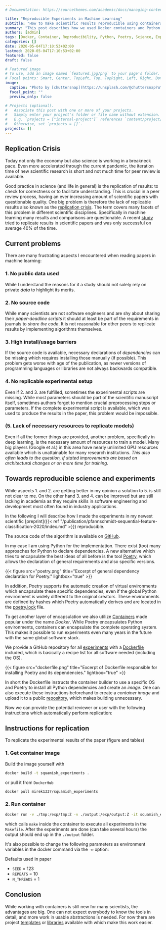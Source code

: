 ```yaml
---
# Documentation: https://sourcethemes.com/academic/docs/managing-content/

title: "Reproducible Experiments in Machine Learning"
subtitle: "How to make scientific results reproducible using containers"
summary: "This post describes how we used Docker containers and Python environments to make tables and figures in  our recent scientific paper reproducible."
authors: [admin]
tags: [Docker, Container, Reproducibility, Python, Poetry, Science, Experiments]
categories: []
date: 2020-05-04T17:10:53+02:00
lastmod: 2020-05-04T17:10:53+02:00
featured: false
draft: false

# Featured image
# To use, add an image named `featured.jpg/png` to your page's folder.
# Focal points: Smart, Center, TopLeft, Top, TopRight, Left, Right, BottomLeft, Bottom, BottomRight.
image:
  caption: "Photo by [chuttersnap](https://unsplash.com/@chuttersnap?utm_source=unsplash&utm_medium=referral&utm_content=creditCopyText) on [Unsplash](https://unsplash.com/)"
  focal_point: ""
  preview_only: false

# Projects (optional).
#   Associate this post with one or more of your projects.
#   Simply enter your project's folder or file name without extension.
#   E.g. `projects = ["internal-project"]` references `content/project/deep-learning/index.md`.
#   Otherwise, set `projects = []`.
projects: []
---
```

## Replication Crisis
Today not only the economy but also science is working in a breakneck pace.
Even more accelerated through the current pandemic, the iteration time of new scientific research is short and not much time for peer review is available.

Good practice in science (and life in general) is the replication of results: to check for correctness or to facilitate understanding.
This is crucial in a peer review process, having an ever increasing amount of scientific papers with questionable quality.
One big problem is therefore the lack of replicable results also known as the [replication crisis](https://en.wikipedia.org/wiki/Replication_crisis).
The term covers many facets of this problem in different scientific disciplines.
Specifically in machine learning many results and comparisons are questionable.
A recent [study](https://dl.acm.org/doi/10.1145/3298689.3347058) tried to replicate results in scientific papers 
and was only successful on average 40% of the time.

## Current problems
There are many frustrating aspects I encountered when reading papers in machine learning:

### 1. No public data used
While I understand the reasons for it a study should not solely rely on private _data_ to highlight its merits.

### 2. No source code
While many scientists are not software engineers and are shy about sharing their _paper-deadline scripts_ it should at least be part of the requirements in journals to _share the code_.
It is not reasonable for other peers to replicate results by implementing algorithms themselves.

### 3. High install/usage barriers
If the source code is available, necessary declarations of _dependencies_ can be missing which requires installing those manually (if possible).
This problem gets worse with age of the publication, as newer versions of programming languages or libraries are not always backwards compatible.

### 4. No replicable experimental setup
Even if 2. and 3. are fulfilled, sometimes the experimental scripts are missing.
While most parameters should be part of the scientific manuscript itself, sometimes authors forget to mention crucial preprocessing steps or parameters.
If the complete experimental script is available, which was used to produce the results in the paper, this problem would be impossible.

### (5. Lack of necessary resources to replicate models)
Even if all the former things are provided, another problem, specifically in deep learning, is the necessary amount of resources to train a model.
Many big players (Google et al.) in this area have nearly unlimited GPU resources available which is unattainable for many research institutions.
_This also often leads to the question, if stated improvements are based on architectural changes or on more time for training._


## Towards reproducible science and experiments
While aspects 1. and 2. are getting better in my opinion a solution to 5. is still not clear to me.
On the other hand 3. and 4. can be improved but are still lacking in academia as they require skills in software engineering and development
most often found in industry applications.

In the following I will describe how I made the experiments in my newest scientific [preprint]({{< ref "/publication/pfannschmidt-sequential-feature-classification-2020/index.md" >}}) reproducible.

The source code of the algorithm is available on [GitHub](https://github.com/lpfann/squamish).

In my case I am using Python for the implementation.
There exist (too) many approaches for Python to declare dependencies.
A new alternative which tries to encapsulate the best ideas of all before is the tool [Poetry](https://python-poetry.org/), which allows the declaration of general requirements and also specific versions.

{{< figure src="poetry.png" title="Excerpt of general dependency declaration for Poetry." lightbox="true" >}}

In addition, Poetry supports the automatic creation of virtual environments which encapsulate these specific dependencies, even if the global Python environment is widely different to the original creators.
These environments are defined by hashes which Poetry automatically derives and are located in the [poetry.lock](https://github.com/lpfann/squamish_experiments/blob/master/poetry.lock) file.

To get another layer of encapsulation we also utilize [Containers](https://www.opencontainers.org/) made popular under the name _Docker_.
While Poetry encapsulates Python environments, containers can encapsulate the complete operating system.
This makes it possible to run experiments even many years in the future with the same global software stack.

We provide a GitHub repository for all [experiments](https://github.com/lpfann/squamish_experiments) with a [Dockerfile](https://github.com/lpfann/squamish_experiments/blob/master/Dockerfile) included, which is basically a recipe list for all software needed (including the OS).

{{< figure src="dockerfile.png" title="Excerpt of Dockerfile responsible for installing Poetry and its dependencies." lightbox="true" >}}

In short the Dockerfile instructs the container builder to use a specific OS and Poetry to install all Python dependencies and create an _image_.
One can also execute these instructions beforehand to create a _container image_ and upload it to a public [repository](https://hub.docker.com/repository/docker/mirek1337/squamish_experiments), which makes building unnecessary.

Now we can provide the potential reviewer or user with the following instructions which automatically perform replication:

## Instructions for replication
To replicate the experimental results of the paper (figure and tables)
### 1. Get container image
Build the image yourself with
```sh
docker build -t squamish_experiments .
```
or pull it from `DockerHub`
```sh
docker pull mirek1337/squamish_experiments
```
### 2. Run container
```sh
docker run -v ./tmp:/exp/tmp:Z -v ./output:/exp/output:Z -it squamish_experiments make 
```
which calls `make` inside the container to execute all experiments in the `Makefile`.
After the experiments are done (can take several hours) the output should end up in the `./output` folder.

It's also possible to change the following parameters as environment variables in the docker command via the `-e` option:

Defaults used in paper
- `SEED` = 123
- `REPEATS` = 10
- `N_THREADS` = 1

## Conclusion

While working with containers is still new for many scientists, the advantages are big.
One can not expect everybody to know the tools in detail, and more work in usable abstractions is needed.
For now there are project [templates](https://github.com/timtroendle/cookiecutter-reproducible-research) or [libraries](https://github.com/IDSIA/sacred) available with which make this work easier.
